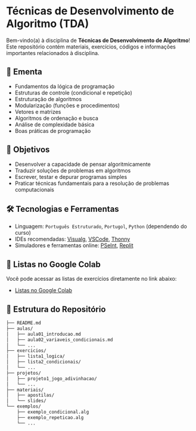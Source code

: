 # Técnicas de Desenvolvimento de Algoritmo (TDA)

Bem-vindo(a) à disciplina de **Técnicas de Desenvolvimento de Algoritmo**!  
Este repositório contém materiais, exercícios, códigos e informações importantes relacionados à disciplina.

## 📘 Ementa

- Fundamentos da lógica de programação
- Estruturas de controle (condicional e repetição)
- Estruturação de algoritmos
- Modularização (funções e procedimentos)
- Vetores e matrizes
- Algoritmos de ordenação e busca
- Análise de complexidade básica
- Boas práticas de programação

## 🎯 Objetivos

- Desenvolver a capacidade de pensar algoritmicamente
- Traduzir soluções de problemas em algoritmos
- Escrever, testar e depurar programas simples
- Praticar técnicas fundamentais para a resolução de problemas computacionais

## 🛠️ Tecnologias e Ferramentas

- Linguagem: `Português Estruturado`, `Portugol`, `Python` (dependendo do curso)
- IDEs recomendadas: [Visualg](https://visualg3.com.br/), [VSCode](https://code.visualstudio.com/), [Thonny](https://thonny.org/)
- Simuladores e ferramentas online: [PSeInt](https://pseint.sourceforge.net/), [Replit](https://replit.com/)

## 📒 Listas no Google Colab
Você pode acessar as listas de exercícios diretamente no link abaixo:

- [Listas no Google Colab](https://github.com/Gustavocstroo/T-cnicas-de-desenvolvimento-de-algoritmos-/blob/c37f0f0eadee2f3d17c4561ba0ad735fa67e06dc/Listas_Collab)

  
## 📁 Estrutura do Repositório

```bash
├── README.md
├── aulas/
│   ├── aula01_introducao.md
│   ├── aula02_variaveis_condicionais.md
│   └── ...
├── exercicios/
│   ├── lista1_logica/
│   ├── lista2_condicionais/
│   └── ...
├── projetos/
│   ├── projeto1_jogo_adivinhacao/
│   └── ...
├── materiais/
│   ├── apostilas/
│   └── slides/
└── exemplos/
    ├── exemplo_condicional.alg
    ├── exemplo_repeticao.alg
    └── ...

